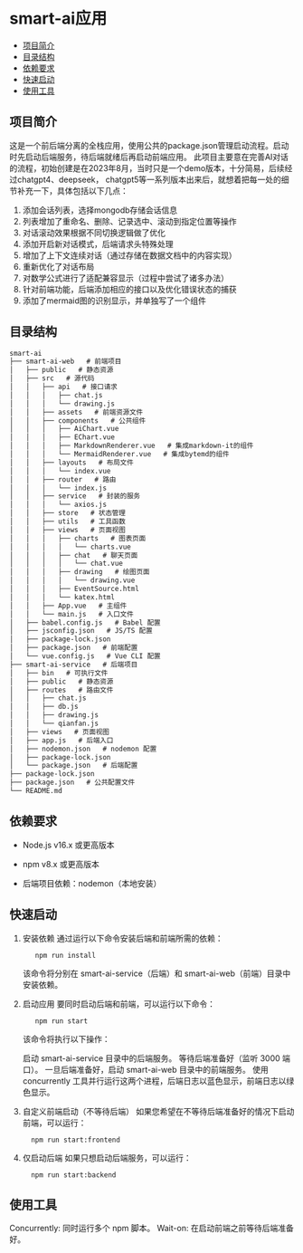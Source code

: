 # smart-ai应用

  - [项目简介](#项目简介)
  - [目录结构](#目录结构)
  - [依赖要求](#依赖要求)
  - [快速启动](#快速启动)
  - [使用工具](#使用工具)

## 项目简介

这是一个前后端分离的全栈应用，使用公共的package.json管理启动流程。启动时先启动后端服务，待后端就绪后再启动前端应用。
此项目主要意在完善AI对话的流程，初始创建是在2023年8月，当时只是一个demo版本，十分简易，后续经过chatgpt4、deepseek，
chatgpt5等一系列版本出来后，就想着把每一处的细节补充一下，具体包括以下几点：

1. 添加会话列表，选择mongodb存储会话信息
2. 列表增加了重命名、删除、记录选中、滚动到指定位置等操作
3. 对话滚动效果根据不同切换逻辑做了优化
4. 添加开启新对话模式，后端请求头特殊处理
5. 增加了上下文连续对话（通过存储在数据文档中的内容实现）
6. 重新优化了对话布局
7. 对数学公式进行了适配兼容显示（过程中尝试了诸多办法）
8. 针对前端功能，后端添加相应的接口以及优化错误状态的捕获
9. 添加了mermaid图的识别显示，并单独写了一个组件

## 目录结构

```markdown
smart-ai
├── smart-ai-web   # 前端项目
│   ├── public   # 静态资源
│   ├── src   # 源代码
│   │   ├── api   # 接口请求
│   │   │   ├── chat.js
│   │   │   └── drawing.js
│   │   ├── assets   # 前端资源文件
│   │   ├── components   # 公共组件
│   │   │   ├── AiChart.vue
│   │   │   ├── EChart.vue
│   │   │   ├── MarkdownRenderer.vue   # 集成markdown-it的组件
│   │   │   └── MermaidRenderer.vue   # 集成bytemd的组件
│   │   ├── layouts   # 布局文件
│   │   │   └── index.vue
│   │   ├── router   # 路由
│   │   │   └── index.js
│   │   ├── service   # 封装的服务
│   │   │   └── axios.js
│   │   ├── store   # 状态管理
│   │   ├── utils   # 工具函数
│   │   ├── views   # 页面视图
│   │   │   ├── charts   # 图表页面
│   │   │   │   └── charts.vue
│   │   │   ├── chat   # 聊天页面
│   │   │   │   └── chat.vue
│   │   │   ├── drawing   # 绘图页面
│   │   │   │   └── drawing.vue
│   │   │   ├── EventSource.html
│   │   │   └── katex.html
│   │   ├── App.vue   # 主组件
│   │   └── main.js   # 入口文件
│   ├── babel.config.js   # Babel 配置
│   ├── jsconfig.json   # JS/TS 配置
│   ├── package-lock.json
│   ├── package.json   # 前端配置
│   └── vue.config.js   # Vue CLI 配置
├── smart-ai-service   # 后端项目
│   ├── bin   # 可执行文件
│   ├── public   # 静态资源
│   ├── routes   # 路由文件
│   │   ├── chat.js
│   │   ├── db.js
│   │   ├── drawing.js
│   │   └── qianfan.js
│   ├── views   # 页面视图
│   ├── app.js   # 后端入口
│   ├── nodemon.json   # nodemon 配置
│   ├── package-lock.json
│   └── package.json   # 后端配置
├── package-lock.json
├── package.json   # 公共配置文件
└── README.md
```

## 依赖要求

- Node.js v16.x 或更高版本

- npm v8.x 或更高版本

- 后端项目依赖：nodemon（本地安装）

## 快速启动

1. 安装依赖
   通过运行以下命令安装后端和前端所需的依赖：

   ```
      npm run install
   ```

   该命令将分别在 smart-ai-service（后端）和 smart-ai-web（前端）目录中安装依赖。

2. 启动应用
   要同时启动后端和前端，可以运行以下命令：

   ```
      npm run start
   ```
   该命令将执行以下操作：

   启动 smart-ai-service 目录中的后端服务。
   等待后端准备好（监听 3000 端口）。
   一旦后端准备好，启动 smart-ai-web 目录中的前端服务。
   使用 concurrently 工具并行运行这两个进程，后端日志以蓝色显示，前端日志以绿色显示。

3. 自定义前端启动（不等待后端）
   如果您希望在不等待后端准备好的情况下启动前端，可以运行：

   ```
     npm run start:frontend
   ```

4. 仅启动后端
   如果只想启动后端服务，可以运行：

   ```
     npm run start:backend
   ```

## 使用工具

   Concurrently: 同时运行多个 npm 脚本。
   Wait-on: 在启动前端之前等待后端准备好。
